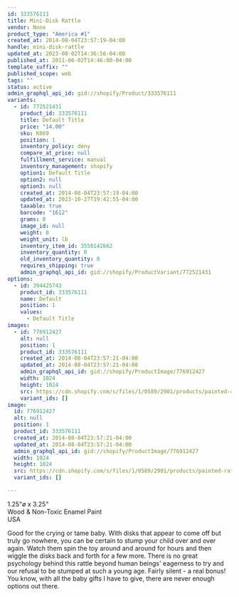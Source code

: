 ```yaml
---
id: 333576111
title: Mini-Disk Rattle
vendor: None
product_type: "America #1"
created_at: 2014-08-04T23:57:19-04:00
handle: mini-disk-rattle
updated_at: 2023-08-02T14:36:56-04:00
published_at: 2011-06-02T14:46:00-04:00
template_suffix: ""
published_scope: web
tags: ""
status: active
admin_graphql_api_id: gid://shopify/Product/333576111
variants:
  - id: 772521431
    product_id: 333576111
    title: Default Title
    price: "14.00"
    sku: K869
    position: 1
    inventory_policy: deny
    compare_at_price: null
    fulfillment_service: manual
    inventory_management: shopify
    option1: Default Title
    option2: null
    option3: null
    created_at: 2014-08-04T23:57:19-04:00
    updated_at: 2023-10-27T19:42:55-04:00
    taxable: true
    barcode: "1612"
    grams: 0
    image_id: null
    weight: 0
    weight_unit: lb
    inventory_item_id: 3550142662
    inventory_quantity: 0
    old_inventory_quantity: 0
    requires_shipping: true
    admin_graphql_api_id: gid://shopify/ProductVariant/772521431
options:
  - id: 394425743
    product_id: 333576111
    name: Default
    position: 1
    values:
      - Default Title
images:
  - id: 776912427
    alt: null
    position: 1
    product_id: 333576111
    created_at: 2014-08-04T23:57:21-04:00
    updated_at: 2014-08-04T23:57:21-04:00
    admin_graphql_api_id: gid://shopify/ProductImage/776912427
    width: 1024
    height: 1024
    src: https://cdn.shopify.com/s/files/1/0589/2901/products/painted-rattle_5723.jpeg?v=1407211041
    variant_ids: []
image:
  id: 776912427
  alt: null
  position: 1
  product_id: 333576111
  created_at: 2014-08-04T23:57:21-04:00
  updated_at: 2014-08-04T23:57:21-04:00
  admin_graphql_api_id: gid://shopify/ProductImage/776912427
  width: 1024
  height: 1024
  src: https://cdn.shopify.com/s/files/1/0589/2901/products/painted-rattle_5723.jpeg?v=1407211041
  variant_ids: []

---
```


1.25"ø x 3.25"  
Wood & Non-Toxic Enamel Paint  
USA

Good for the crying or tame baby. With disks that appear to come off but truly go nowhere, you can be certain to stump your child over and over again. Watch them spin the toy around and around for hours and then wiggle the disks back and forth for a few more. There is no great psychology behind this rattle beyond human beings' eagerness to try and our refusal to be stumped at such a young age. Fairly silent - a real bonus! You know, with all the baby gifts I have to give, there are never enough options out there.